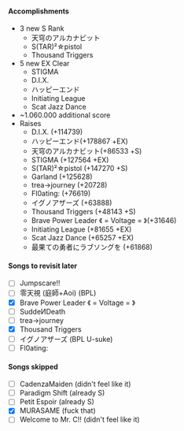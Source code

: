 #### Accomplishments
* 3 new S Rank
	*  天穹のアルカナビット
	* S(TAR)²☆pistol
	* Thousand Triggers
* 5 new EX Clear
	* STIGMA
	* D.I.X.
	* ハッピーエンド
	* Initiating League
	* Scat Jazz Dance
* ~1.060.000 additional score
* Raises
	* D.I.X. (+114739)
	* ハッピーエンド(+178867 +EX)
	* 天穹のアルカナビット(+86533 +S)
	* STIGMA (+127564 +EX)
	* S(TAR)²☆pistol (+147270 +S)
	* Garland (+125628)
	* trea→journey (+20728)
	* Fl0ating: (+76619)
	* イグノアザーズ (+63888)
	* Thousand Triggers (+48143 +S)
	* Brave Power Leader 《 = Voltage = 》(+31646)
	* Initiating League (+81655 +EX)
	* Scat Jazz Dance (+65257 +EX)
	* 最果ての勇者にラブソングを (+61868)
#### Songs to revisit later
- [ ] Jumpscare!!
- [ ] 零天視 (庭師+Aoi) (BPL)
- [x] Brave Power Leader 《 = Voltage = 》
- [ ] SuddeИDeath
- [ ] trea→journey
- [x] Thousand Triggers
- [ ] イグノアザーズ (BPL U-suke)
- [ ] Fl0ating:

#### Songs skipped
- [ ] CadenzaMaiden (didn't feel like it)
- [ ] Paradigm Shift (already S)
- [ ] Petit Espoir (already S)
- [x] MURASAME (fuck that)
- [ ] Welcome to Mr. C!! (didn't feel like it)